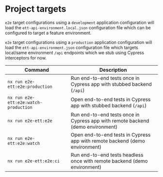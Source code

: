 # Project targets

`e2e` target configurations using a `development` application configuration will
load the `ett-api-environment.local.json` configuration file which can be
configured to target a feature environment.

`e2e` target configurations using a `production` application configuration will
load the `ett-api-environment.json` configuration file which targets local/same
environment `/api` endpoints which we stub using Cypress interceptors for now.

| Command                               | Description                                                                     |
|---------------------------------------| ------------------------------------------------------------------------------- |
| `nx run e2e-ett:e2e:production`       | Run end-to-end tests once in Cypress app with stubbed backend (`/api`)          |
| `nx run e2e-ett:e2e:watch-production` | Open end-to-end tests in Cypress app with stubbed backend (`/api`)              |
| `nx run e2e-ett:e2e`                  | Run end-to-end tests once in Cypress app with remote backend (demo environment) |
| `nx run e2e-ett:e2e:watch`            | Open end-to-end tests in Cypress app with remote backend (demo environment)     |
| `nx run e2e-ett:e2e:ci`               | Run end-to-end tests headless once with remote backend (demo environment)       |
